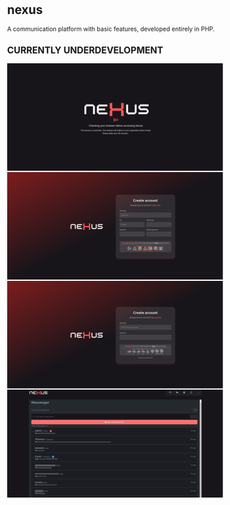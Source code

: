# nexus
A communication platform with basic features, developed entirely in PHP.
## CURRENTLY UNDERDEVELOPMENT

![IMG01](./01.png)
![IMG02](./02.png)
![IMG03](./03.png)
![IMG04](./04.png)
